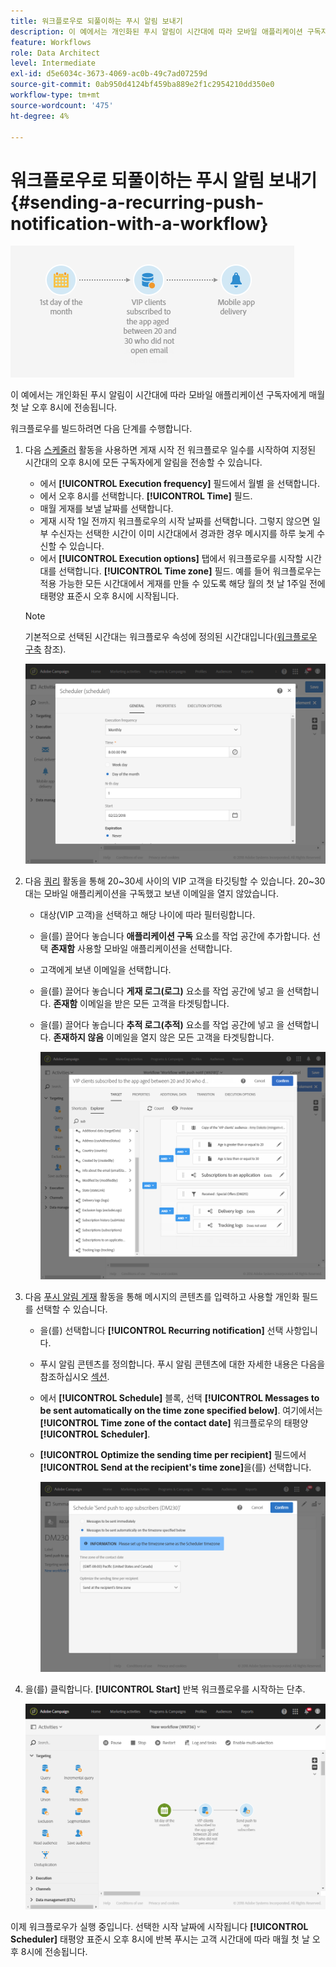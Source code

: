 ```yaml
---
title: 워크플로우로 되풀이하는 푸시 알림 보내기
description: 이 예에서는 개인화된 푸시 알림이 시간대에 따라 모바일 애플리케이션 구독자에게 매월 첫 날 오후 8시에 전송됩니다
feature: Workflows
role: Data Architect
level: Intermediate
exl-id: d5e6034c-3673-4069-ac0b-49c7ad07259d
source-git-commit: 0ab950d4124bf459ba889e2f1c2954210dd350e0
workflow-type: tm+mt
source-wordcount: '475'
ht-degree: 4%

---
```


# 워크플로우로 되풀이하는 푸시 알림 보내기 {#sending-a-recurring-push-notification-with-a-workflow}

![](assets/wkf_push_example_1.png)

이 예에서는 개인화된 푸시 알림이 시간대에 따라 모바일 애플리케이션 구독자에게 매월 첫 날 오후 8시에 전송됩니다.

워크플로우를 빌드하려면 다음 단계를 수행합니다.

1. 다음 [스케줄러](../../automating/using/scheduler.md) 활동을 사용하면 게재 시작 전 워크플로우 일수를 시작하여 지정된 시간대의 오후 8시에 모든 구독자에게 알림을 전송할 수 있습니다.

   * 에서 **[!UICONTROL Execution frequency]** 필드에서 월별 을 선택합니다.
   * 에서 오후 8시를 선택합니다. **[!UICONTROL Time]** 필드.
   * 매월 게재를 보낼 날짜를 선택합니다.
   * 게재 시작 1일 전까지 워크플로우의 시작 날짜를 선택합니다. 그렇지 않으면 일부 수신자는 선택한 시간이 이미 시간대에서 경과한 경우 메시지를 하루 늦게 수신할 수 있습니다.
   * 에서 **[!UICONTROL Execution options]** 탭에서 워크플로우를 시작할 시간대를 선택합니다. **[!UICONTROL Time zone]** 필드. 예를 들어 워크플로우는 적용 가능한 모든 시간대에서 게재를 만들 수 있도록 해당 월의 첫 날 1주일 전에 태평양 표준시 오후 8시에 시작됩니다.

   >[!NOTE]
   >
   >기본적으로 선택된 시간대는 워크플로우 속성에 정의된 시간대입니다([워크플로우 구축](../../automating/using/building-a-workflow.md) 참조).

   ![](assets/wkf_push_example_5.png)

1. 다음 [쿼리](../../automating/using/query.md) 활동을 통해 20~30세 사이의 VIP 고객을 타깃팅할 수 있습니다. 20~30대는 모바일 애플리케이션을 구독했고 보낸 이메일을 열지 않았습니다.

   * 대상(VIP 고객)을 선택하고 해당 나이에 따라 필터링합니다.
   * 을(를) 끌어다 놓습니다 **애플리케이션 구독** 요소를 작업 공간에 추가합니다. 선택 **존재함** 사용할 모바일 애플리케이션을 선택합니다.
   * 고객에게 보낸 이메일을 선택합니다.
   * 을(를) 끌어다 놓습니다 **게재 로그(로그)** 요소를 작업 공간에 넣고 을 선택합니다. **존재함** 이메일을 받은 모든 고객을 타겟팅합니다.
   * 을(를) 끌어다 놓습니다 **추적 로그(추적)** 요소를 작업 공간에 넣고 을 선택합니다. **존재하지 않음** 이메일을 열지 않은 모든 고객을 타겟팅합니다.

      ![](assets/wkf_push_example_2.png)

1. 다음 [푸시 알림 게재](../../automating/using/push-notification-delivery.md) 활동을 통해 메시지의 콘텐츠를 입력하고 사용할 개인화 필드를 선택할 수 있습니다.

   * 을(를) 선택합니다 **[!UICONTROL Recurring notification]** 선택 사항입니다.
   * 푸시 알림 콘텐츠를 정의합니다. 푸시 알림 콘텐츠에 대한 자세한 내용은 다음을 참조하십시오 [섹션](../../channels/using/preparing-and-sending-a-push-notification.md).
   * 에서 **[!UICONTROL Schedule]** 블록, 선택 **[!UICONTROL Messages to be sent automatically on the time zone specified below]**. 여기에서는 **[!UICONTROL Time zone of the contact date]** 워크플로우의 태평양 **[!UICONTROL Scheduler]**.
   * **[!UICONTROL Optimize the sending time per recipient]** 필드에서 **[!UICONTROL Send at the recipient's time zone]**&#x200B;을(를) 선택합니다.

      ![](assets/wkf_push_example_4.png)

1. 을(를) 클릭합니다. **[!UICONTROL Start]** 반복 워크플로우를 시작하는 단추.

   ![](assets/wkf_push_example_3.png)

이제 워크플로우가 실행 중입니다. 선택한 시작 날짜에 시작됩니다 **[!UICONTROL Scheduler]** 태평양 표준시 오후 8시에 반복 푸시는 고객 시간대에 따라 매월 첫 날 오후 8시에 전송됩니다.
